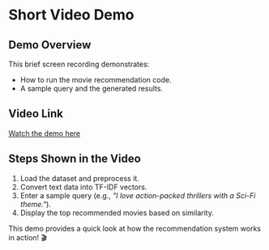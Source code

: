 # **Short Video Demo**

## **Demo Overview**  
This brief screen recording demonstrates:  
- How to run the movie recommendation code.  
- A sample query and the generated results.  

## **Video Link**
[Watch the demo here](https://drive.google.com/file/d/1b87tV551u8woo2-53vFEDfuaCRZGmK5F/view?usp=sharing)  

## **Steps Shown in the Video**
1. Load the dataset and preprocess it.  
2. Convert text data into TF-IDF vectors.  
3. Enter a sample query (e.g., *"I love action-packed thrillers with a Sci-Fi theme."*).  
4. Display the top recommended movies based on similarity.  

This demo provides a quick look at how the recommendation system works in action! 🎬  


